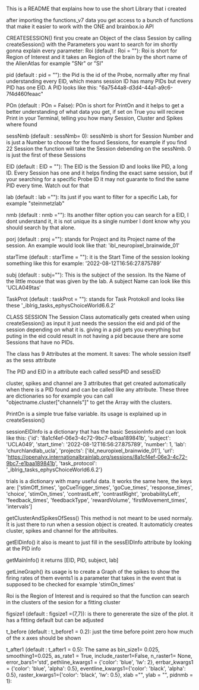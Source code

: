 This is a README that explains how to use the short Library that i created

after importing the functions_v7 data you get access to a bunch of functions that make it easier to work with the ONE and brainbox.io API


CREATESESSION()
first you create an Object of the class Session by calling createSession() with the Parameters you want to search for 
im shortly gonna explain every parameter:
Roi (default : Roi = ""): Roi is short for Region of Interest and it takes an Region of the brain by the short name of the AllenAtlas for example "SNr" or "SI" 

pid (default : pid = ""): the Pid is the id of the Probe, normally after my final understanding every EID, which means session ID has many PIDs but every PID has one EID. A PID looks like this: "6a7544a8-d3d4-44a1-a9c6-7f4d460feaac"

POn (default : POn = False): POn is short for PrintOn and it helps to get a better understanding of what data you get, if set on True you will recieve Print in your Terminal, telling you how many Session, Cluster and Spikes where found

sessNmb (default : sessNmb= 0): sessNmb is short for Session Number and is just a Number to choose for the found Sessions, for example if you find 22 Session the function will take the Session debending on the sessNmb. 0 is just the first of these Sessions

EID (default : EID = ""): The EID is the Session ID and looks like PID, a long ID. Every Session has one and it helps finding the exact same session, but if your searching for a specific Probe ID it may not guarante to find the same PID every time. Watch out for that
 
lab (default : lab =""): Its just if you want to filter for a specific Lab, for example "steinmetzlab"
 
nmb (default : nmb =""): Its another filter option you can search for a EID, I dont understand it, it is not unique its a single number I dont know why you should search by that alone.

porj (default : proj =""): stands for Project and its Project name of the session. An example would look like that: 'ibl_neuropixel_brainwide_01' 


starTime (default : starTime = ""): it is the Start Time of the session looking something like this for example: '2022-08-12T16:56:27.875789'


subj (default : subj=""): This is the subject of the session. Its the Name of the little mouse that was given by the lab. A subject Name can look like this 'UCLA049tas'

TaskProt (default : taskProt = ""): stands for Task Protokoll and looks like these '_iblrig_tasks_ephysChoiceWorld6.6.2' 



CLASS SESSION 
The Session Class automatically gets created when using createSession() as input it just needs the session the eid and pid of the session depending on what it is. giving in a pid gets you everything but puting in the eid could result in not having a pid because there are some Sessions that have no PIDs.

The class has 9 Attributes at the moment. It saves:
The whole session itself as the sess attribute

The PID and EID in a attribute each called sessPID and sessEID

cluster, spikes and channel are 3 attributes that get created automatically when there is a PID found and can be called like any attribute. These three are dictionaries so for example you can call "objectname.cluster["channels"]" to get the Array with the clusters.

PrintOn is a simple true false variable. its usage is explained up in createSession()

sessionEIDInfo is a dictionary that has the basic SessionInfo and can look like this: {'id': '8a1cf4ef-06e3-4c72-9bc7-e1baa189841b', 'subject': 'UCLA049', 'start_time': '2022-08-12T16:56:27.875789', 'number': 1, 'lab': 'churchlandlab_ucla', 'projects': ['ibl_neuropixel_brainwide_01'], 'url': 'https://openalyx.internationalbrainlab.org/sessions/8a1cf4ef-06e3-4c72-9bc7-e1baa189841b', 'task_protocol': '_iblrig_tasks_ephysChoiceWorld6.6.2'}


trials is a dictionary with many useful data. It works the same here, the keys are: ['stimOff_times', 'goCueTrigger_times', 'goCue_times', 'response_times', 'choice', 'stimOn_times', 'contrastLeft', 'contrastRight', 'probabilityLeft', 'feedback_times', 'feedbackType', 'rewardVolume', 'firstMovement_times', 'intervals']

getClusterAndSpikesOfSess()
This method is not meant to be used normaly. It is just there to run when a session object is created. It automaticly creates cluster, spikes and channel for the attribuites.

getEIDinfo()
it also is meant to just fill in the sessEIDInfo attribute by looking at the PID info

getMainInfo()
it returns [EID, PID, subject, lab] 


getLineGraph()
its usage is to create a Graph of the spikes to show the firing rates of them 
events1 is a parameter that takes in the event that is supposed to be checked for example 'stimOn_times'

Roi is the Region of Interest and is required so that the function can search in the clusters of the sesion for a fitting cluster

figsize1 (default : figsize1 =(7,7)): is there to genererate the size of the plot. it has a fitting default but can be adjusted 


t_before (default : t_before1 = 0.2): just the time before point zero how much of the x axes should be shown 

t_after1 (default : t_after1 = 0.5): The same as 
 bin_size1= 0.025, smoothing1=0.025, as_rate1 = True, include_raster1=False, 
                            n_raster1= None, error_bars1='std', pethline_kwargs1 = {'color': 'blue', 'lw': 2}, errbar_kwargs1 = {'color': 'blue', 'alpha': 0.5}, 
                            eventline_kwargs1={'color': 'black', 'alpha': 0.5}, raster_kwargs1={'color': 'black', 'lw': 0.5}, xlab ="", ylab = "", pidnmb = 1):